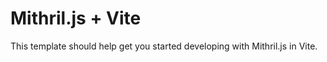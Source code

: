 # Mithril.js + Vite

This template should help get you started developing with Mithril.js in Vite. 

